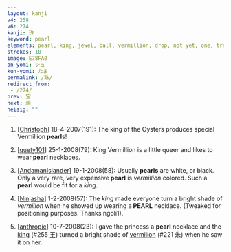 ```yaml
---
layout: kanji
v4: 258
v6: 274
kanji: 珠
keyword: pearl
elements: pearl, king, jewel, ball, vermillion, drop, not yet, one, tree, wood
strokes: 10
image: E78FA0
on-yomi: シュ
kun-yomi: たま
permalink: /珠/
redirect_from:
 - /274/
prev: 宝
next: 現
heisig: ""
---
```


1) [<a href="http://kanji.koohii.com/profile/Christoph">Christoph</a>] 18-4-2007(191): The king of the Oysters produces special Vermillion<strong> pearl</strong>s!

2) [<a href="http://kanji.koohii.com/profile/quety101">quety101</a>] 25-1-2008(79): King Vermillion is a little queer and likes to wear<strong> pearl</strong> necklaces.

3) [<a href="http://kanji.koohii.com/profile/AndamanIslander">AndamanIslander</a>] 19-1-2008(58): Usually <strong>pearls</strong> are white, or black. Only a very rare, very expensive<strong> pearl</strong> is <em>vermillion</em> colored. Such a <strong>pearl</strong> would be fit for a <em>king</em>.

4) [<a href="http://kanji.koohii.com/profile/Ninjasha">Ninjasha</a>] 1-2-2008(57): The <em>king</em> made everyone turn a bright shade of <em>vermilion</em> when he showed up wearing a<strong> PEARL</strong> necklace. (Tweaked for positioning purposes. Thanks ngoli1).

5) [<a href="http://kanji.koohii.com/profile/anthropic">anthropic</a>] 10-7-2008(23): I gave the princess a <strong>pearl</strong> necklace and the <a href="../v4/255.html">king</a> (#255 王) turned a bright shade of <a href="../v4/221.html">vermilion</a> (#221 朱) when he saw it on her.

